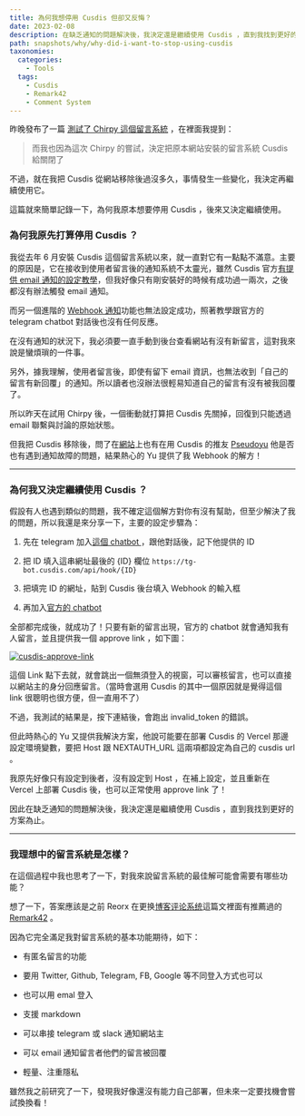 ```yaml
---
title: 為何我想停用 Cusdis 但卻又反悔？
date: 2023-02-08
description: 在缺乏通知的問題解決後，我決定還是繼續使用 Cusdis ，直到我找到更好的方案為止。
path: snapshots/why/why-did-i-want-to-stop-using-cusdis
taxonomies:
  categories: 
    - Tools
  tags: 
    - Cusdis
    - Remark42
    - Comment System
---
```




昨晚發布了一篇 [測試了 Chirpy 這個留言系統](@/blog/tried-tried-chirpy-comment-system.md) ，在裡面我提到：

> 而我也因為這次 Chirpy 的嘗試，決定把原本網站安裝的留言系統 Cusdis 給關閉了

不過，就在我把 Cusdis 從網站移除後過沒多久，事情發生一些變化，我決定再繼續使用它。

這篇就來簡單記錄一下，為何我原本想要停用 Cusdis ，後來又決定繼續使用。

### 為何我原先打算停用 Cusdis ？

我從去年 6 月安裝 Cusdis 這個留言系統以來，就一直對它有一點點不滿意。主要的原因是，它在接收到使用者留言後的通知系統不太靈光，雖然 Cusdis 官方[有提供 email 通知的設定教學](https://cusdis.com/doc#/features/notification)，但我好像只有剛安裝好的時候有成功過一兩次，之後都沒有辦法觸發 email 通知。

而另一個進階的 [Webhook 通知](https://cusdis.com/doc#/advanced/webhook)功能也無法設定成功，照著教學跟官方的 telegram chatbot 對話後也沒有任何反應。

在沒有通知的狀況下，我必須要一直手動到後台查看網站有沒有新留言，這對我來說是蠻煩瑣的一件事。

另外，據我理解，使用者留言後，即使有留下 email 資訊，也無法收到「自己的留言有新回覆」的通知。所以讀者也沒辦法很輕易知道自己的留言有沒有被我回覆了。

所以昨天在試用 Chirpy 後，一個衝動就打算把 Cusdis 先關掉，回復到只能透過 email 聯繫與討論的原始狀態。

但我把 Cusdis 移除後，問了在[網站](https://www.pseudoyu.com/zh/)上也有在用 Cusdis 的推友 [Pseudoyu](https://twitter.com/pseudo_yu) 他是否也有遇到通知故障的問題，結果熱心的 Yu 提供了我 Webhook 的解方！

---

### 為何我又決定繼續使用 Cusdis ？

假設有人也遇到類似的問題，我不確定這個解方對你有沒有幫助，但至少解決了我的問題，所以我還是來分享一下，主要的設定步驟為：

1. 先在 telegram 加入[這個 chatbot ](https://t.me/userinfobot)，跟他對話後，記下他提供的 ID

2. 把 ID 填入這串網址最後的 {ID} 欄位 `https://tg-bot.cusdis.com/api/hook/{ID}`

3. 把填完 ID 的網址，貼到 Cusdis 後台填入 Webhook 的輸入框

4. 再加入[官方的 chatbot](https://t.me/CusdisBot) 

全部都完成後，就成功了！只要有新的留言出現，官方的 chatbot 就會通知我有人留言，並且提供我一個 approve link ，如下圖：

<a href="https://pinchlime-screenshots.s3.ap-northeast-1.amazonaws.com/cusdis-approve-link_C1sZmK.webp" data-fancybox data-caption="cusdis-approve-link">
  <img src="https://pinchlime-screenshots.s3.ap-northeast-1.amazonaws.com/cusdis-approve-link_C1sZmK.webp" loading="lazy" alt="cusdis-approve-link" align="center" />
</a>

這個 Link 點下去就，就會跳出一個無須登入的視窗，可以審核留言，也可以直接以網站主的身分回應留言。（當時會選用 Cusdis 的其中一個原因就是覺得這個 link 很聰明也很方便，但一直用不了）

不過，我測試的結果是，按下連結後，會跑出 invalid_token 的錯誤。

但此時熱心的 Yu 又提供我解決方案，他說可能要在部署 Cusdis 的 Vercel 那邊設定環境變數，要把 Host 跟 NEXTAUTH_URL 這兩項都設定為自己的 cusdis url 。

我原先好像只有設定到後者，沒有設定到 Host ，在補上設定，並且重新在 Vercel 上部署 Cusdis 後，也可以正常使用 approve link 了！

因此在缺乏通知的問題解決後，我決定還是繼續使用 Cusdis ，直到我找到更好的方案為止。

---

### 我理想中的留言系統是怎樣？

在這個過程中我也思考了一下，對我來說留言系統的最佳解可能會需要有哪些功能？

想了一下，答案應該是之前 Reorx 在更换[博客评论系统](https://reorx.com/blog/blog-commenting-systems/)這篇文裡面有推薦過的 [Remark42](https://remark42.com/) 。

因為它完全滿足我對留言系統的基本功能期待，如下：

* 有匿名留言的功能

* 要用 Twitter, Github, Telegram, FB, Google 等不同登入方式也可以

* 也可以用 emal 登入

* 支援 markdown

* 可以串接 telegram 或 slack 通知網站主

* 可以 email 通知留言者他們的留言被回覆

* 輕量、注重隱私

雖然我之前研究了一下，發現我好像還沒有能力自己部署，但未來一定要找機會嘗試換換看！